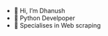 - 👋 Hi, I’m Dhanush
- 👀 Python Develpoper
- 🌱 Specialises in Web scraping


<!---
iDhanush/iDhanush is a ✨ special ✨ repository because its `README.md` (this file) appears on your GitHub profile.
You can click the Preview link to take a look at your changes.
--->
